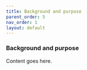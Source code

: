 ```yaml
---
title: Background and purpose 
parent_order: 5
nav_order: 1
layout: default
---
```


### Background and purpose 

Content goes here.

